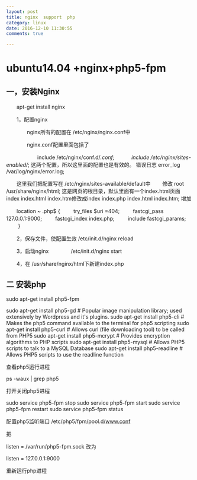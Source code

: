 ```yaml
---
layout: post
title: nginx  support  php
category: linux
date: 2016-12-10 11:30:55
comments: true

---
```


#  ubuntu14.04 +nginx+php5-fpm

## 一，安装Nginx

　　apt-get install nginx

　　1，配置nginx

　　　　nginx所有的配置在 /etc/nginx/nginx.conf中

　　　　nginx.conf配置里面包括了

　　　　　　include /etc/nginx/conf.d/*.conf;
        　　　include /etc/nginx/sites-enabled/*;
        这两个配置，所以这里面的配置也是有效的。
       错误日志 error_log /var/log/nginx/error.log;
 
　　这里我们把配置写在 /etc/nginx/sites-available/default中
　　修改  root /usr/share/nginx/html;   这是网页的根目录，默认里面有一个index.html页面
     index  index.html index.htm修改成index index.php index.html index.htm;
     增加  
       
　　location ~ \.php$ {
              　　  try_files $uri =404;
              　　  fastcgi_pass 127.0.0.1:9000;
              　　  fastcgi_index index.php;
              　　  include fastcgi_params;
      　　  }
 
　　2，保存文件，使配置生效 /etc/init.d/nginx reload
 
　　3，启动nginx
　　　　/etc/init.d/nginx start
 
　　4，在 /usr/share/nginx/html下新建index.php
　　　　<? php
　　　　phpinfo();
　　　　?>

## 二 安装php

sudo apt-get install php5-fpm

sudo apt-get install php5-gd  # Popular image manipulation library; used extensively by Wordpress and it's plugins.
sudo apt-get install php5-cli   # Makes the php5 command available to the terminal for php5 scripting
sudo apt-get install php5-curl    # Allows curl (file downloading tool) to be called from PHP5
sudo apt-get install php5-mcrypt   # Provides encryption algorithms to PHP scripts
sudo apt-get install php5-mysql   # Allows PHP5 scripts to talk to a MySQL Database
sudo apt-get install php5-readline  # Allows PHP5 scripts to use the readline function

查看php5运行进程

ps -waux | grep php5

打开关闭php5进程

sudo service php5-fpm stop
sudo service php5-fpm start
sudo service php5-fpm restart
sudo service php5-fpm status

配置php5监听端口  /etc/php5/fpm/pool.d/www.conf

把

listen = /var/run/php5-fpm.sock  改为

listen = 127.0.0.1:9000

重新运行php进程
